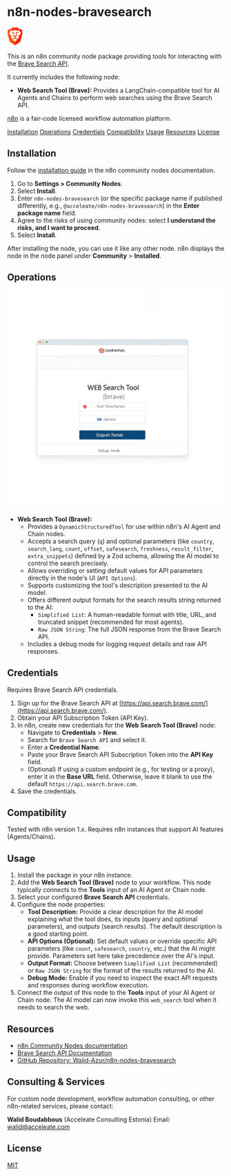 # n8n-nodes-bravesearch

<img src="./icons/braveSearch.svg" alt="Brave Search N8N Tool Icon" width="36"/>

This is an n8n community node package providing tools for interacting with the [Brave Search API](https://api.search.brave.com/).

It currently includes the following node:

*   **Web Search Tool (Brave):** Provides a LangChain-compatible tool for AI Agents and Chains to perform web searches using the Brave Search API.

[n8n](https://n8n.io/) is a fair-code licensed workflow automation platform.

[Installation](#installation)
[Operations](#operations)
[Credentials](#credentials)
[Compatibility](#compatibility)
[Usage](#usage)
[Resources](#resources)
[License](#license)

## Installation

Follow the [installation guide](https://docs.n8n.io/integrations/community-nodes/installation/) in the n8n community nodes documentation.

1.  Go to **Settings > Community Nodes**.
2.  Select **Install**.
3.  Enter `n8n-nodes-bravesearch` (or the specific package name if published differently, e.g., `@acceleate/n8n-nodes-bravesearch`) in the **Enter package name** field.
4.  Agree to the risks of using community nodes: select **I understand the risks, and I want to proceed**.
5.  Select **Install**.

After installing the node, you can use it like any other node. n8n displays the node in the node panel under **Community** > **Installed**.

## Operations

![Brave Search N8N Tool Node](./images/brave-search-node-ui.png) <!-- Placeholder - Add a screenshot of the node UI -->

*   **Web Search Tool (Brave):**
    *   Provides a `DynamicStructuredTool` for use within n8n's AI Agent and Chain nodes.
    *   Accepts a search query (`q`) and optional parameters (like `country`, `search_lang`, `count`, `offset`, `safesearch`, `freshness`, `result_filter`, `extra_snippets`) defined by a Zod schema, allowing the AI model to control the search precisely.
    *   Allows overriding or setting default values for API parameters directly in the node's UI (`API Options`).
    *   Supports customizing the tool's description presented to the AI model.
    *   Offers different output formats for the search results string returned to the AI:
        *   `Simplified List`: A human-readable format with title, URL, and truncated snippet (recommended for most agents).
        *   `Raw JSON String`: The full JSON response from the Brave Search API.
    *   Includes a debug mode for logging request details and raw API responses.

## Credentials

Requires Brave Search API credentials.

1.  Sign up for the Brave Search API at [https://api.search.brave.com/](https://api.search.brave.com/).
2.  Obtain your API Subscription Token (API Key).
3.  In n8n, create new credentials for the **Web Search Tool (Brave)** node:
    *   Navigate to **Credentials** > **New**.
    *   Search for `Brave Search API` and select it.
    *   Enter a **Credential Name**.
    *   Paste your Brave Search API Subscription Token into the **API Key** field.
    *   (Optional) If using a custom endpoint (e.g., for testing or a proxy), enter it in the **Base URL** field. Otherwise, leave it blank to use the default `https://api.search.brave.com`.
4.  Save the credentials.

## Compatibility

Tested with n8n version 1.x. Requires n8n instances that support AI features (Agents/Chains).

## Usage

1.  Install the package in your n8n instance.
2.  Add the **Web Search Tool (Brave)** node to your workflow. This node typically connects to the **Tools** input of an AI Agent or Chain node.
3.  Select your configured **Brave Search API** credentials.
4.  Configure the node properties:
    *   **Tool Description:** Provide a clear description for the AI model explaining what the tool does, its inputs (query and optional parameters), and outputs (search results). The default description is a good starting point.
    *   **API Options (Optional):** Set default values or override specific API parameters (like `count`, `safesearch`, `country`, etc.) that the AI might provide. Parameters set here take precedence over the AI's input.
    *   **Output Format:** Choose between `Simplified List` (recommended) or `Raw JSON String` for the format of the results returned to the AI.
    *   **Debug Mode:** Enable if you need to inspect the exact API requests and responses during workflow execution.
5.  Connect the output of this node to the **Tools** input of your AI Agent or Chain node. The AI model can now invoke this `web_search` tool when it needs to search the web.

## Resources

*   [n8n Community Nodes documentation](https://docs.n8n.io/integrations/community-nodes/)
*   [Brave Search API Documentation](https://api-dashboard.search.brave.com/app/documentation/web-search/get-started)
*   [GitHub Repository: Walid-Azur/n8n-nodes-bravesearch](https://github.com/Walid-Azur/n8n-nodes-bravesearch)

## Consulting & Services

For custom node development, workflow automation consulting, or other n8n-related services, please contact:

**Walid Boudabbous** (Acceleate Consulting Estonia)
Email: [walid@acceleate.com](mailto:walid@acceleate.com)

## License

[MIT](LICENSE.md)

